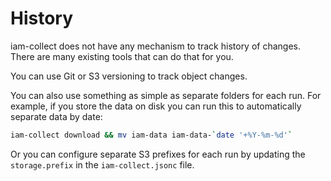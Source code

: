 # History

iam-collect does not have any mechanism to track history of changes. There are many existing tools that can do that for you.

You can use Git or S3 versioning to track object changes.

You can also use something as simple as separate folders for each run. For example, if you store the data on disk you can run this to automatically separate data by date:

```bash
iam-collect download && mv iam-data iam-data-`date '+%Y-%m-%d'`
```

Or you can configure separate S3 prefixes for each run by updating the `storage.prefix` in the `iam-collect.jsonc` file.
